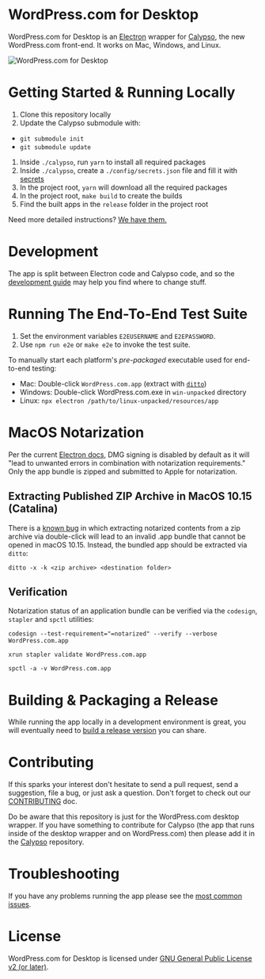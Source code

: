 # WordPress.com for Desktop

WordPress.com for Desktop is an [Electron](https://github.com/atom/electron) wrapper for [Calypso](https://github.com/Automattic/wp-calypso), the new WordPress.com front-end. It works on Mac, Windows, and Linux.

![WordPress.com for Desktop](https://en-blog.files.wordpress.com/2015/12/01-writing-with-dock.png?w=1150)

# Getting Started & Running Locally

1. Clone this repository locally
1. Update the Calypso submodule with:

- `git submodule init`
- `git submodule update`

1. Inside `./calypso`, run `yarn` to install all required packages
1. Inside `./calypso`, create a `./config/secrets.json` file and fill it with [secrets](docs/secrets.md)
1. In the project root, `yarn` will download all the required packages
1. In the project root, `make build` to create the builds
1. Find the built apps in the `release` folder in the project root

Need more detailed instructions? [We have them.](docs/install.md)

# Development

The app is split between Electron code and Calypso code, and so the [development guide](docs/development.md) may help you find where to change stuff.

# Running The End-To-End Test Suite

1. Set the environment variables `E2EUSERNAME` and `E2EPASSWORD`.
2. Use `npm run e2e` or `make e2e` to invoke the test suite.

To manually start each platform's _pre-packaged_ executable used for end-to-end testing:

- Mac: Double-click `WordPress.com.app` (extract with [`ditto`](##Extracting-Published-ZIP-Archive-in-MacOS-10.15-(Catalina)))
- Windows: Double-click WordPress.com.exe in `win-unpacked` directory
- Linux: `npx electron /path/to/linux-unpacked/resources/app`

# MacOS Notarization

Per the current [Electron docs](https://www.electron.build/configuration/dmg), DMG signing is disabled by default as it will "lead to unwanted errors in combination with notarization requirements." Only the app bundle is zipped and submitted to Apple for notarization.

## Extracting Published ZIP Archive in MacOS 10.15 (Catalina)

There is a [known bug](https://github.com/electron-userland/electron-builder/issues/4299#issuecomment-544683923) in which extracting notarized contents from a zip archive via double-click will lead to an invalid .app bundle that cannot be opened in macOS 10.15. Instead, the bundled app should be extracted via `ditto`:

`ditto -x -k <zip archive> <destination folder>`

## Verification

Notarization status of an application bundle can be verified via the `codesign`, `stapler` and `spctl` utilities:

`codesign --test-requirement="=notarized" --verify --verbose WordPress.com.app`

`xrun stapler validate WordPress.com.app`

`spctl -a -v WordPress.com.app`

# Building & Packaging a Release

While running the app locally in a development environment is great, you will eventually need to [build a release version](docs/release.md) you can share.

# Contributing

If this sparks your interest don't hesitate to send a pull request, send a suggestion, file a bug, or just ask a question. Don't forget
to check out our [CONTRIBUTING](CONTRIBUTING.md) doc.

Do be aware that this repository is just for the WordPress.com desktop wrapper. If you have something to contribute for Calypso (the app that runs inside of the desktop wrapper and on WordPress.com) then please add it in the [Calypso](https://github.com/Automattic/wp-calypso) repository.

# Troubleshooting

If you have any problems running the app please see the [most common issues](docs/troubleshooting.md).

# License

WordPress.com for Desktop is licensed under [GNU General Public License v2 (or later)](LICENSE.md).
